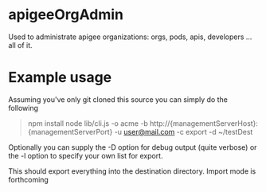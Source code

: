 # apigeeOrgAdmin
Used to administrate apigee organizations: orgs, pods, apis, developers ... all of it.

# Example usage
Assuming you've only git cloned this source you can simply do the following
>npm install
>node lib/cli.js -o acme -b http://{managementServerHost}:{managementServerPort} -u user@mail.com -c export -d ~/testDest

Optionally you can supply the -D option for debug output (quite verbose) or the -l option to specify your own list for export.

This should export everything into the destination directory. Import mode is forthcoming

